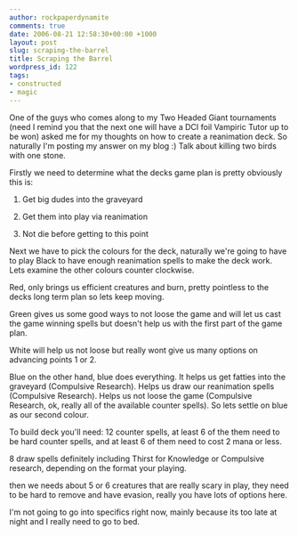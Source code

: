 ```yaml
---
author: rockpaperdynamite
comments: true
date: 2006-08-21 12:58:30+00:00 +1000
layout: post
slug: scraping-the-barrel
title: Scraping the Barrel
wordpress_id: 122
tags:
- constructed
- magic
---
```


One of the guys who comes along to my Two Headed Giant tournaments (need I remind you that the next one will have a DCI foil Vampiric Tutor up to be won) asked me for my thoughts on how to create a reanimation deck. So naturally I'm posting my answer on my blog :) Talk about killing two birds with one stone.<!-- more -->

Firstly we need to determine what the decks game plan is pretty obviously this is:



	
  1. Get big dudes into the graveyard

	
  2. Get them into play via reanimation

	
  3. Not die before getting to this point


Next we have to pick the colours for the deck, naturally we're going to have to play Black to have enough reanimation spells to make the deck work. Lets examine the other colours counter clockwise.

Red, only brings us efficient creatures and burn, pretty pointless to the decks long term plan so lets keep moving.

Green gives us some good ways to not loose the game and will let us cast the game winning spells but doesn't help us with the first part of the game plan.

White will help us not loose but really wont give us many options on advancing points 1 or 2.

Blue on the other hand, blue does everything. It helps us get fatties into the graveyard (Compulsive Research). Helps us draw our reanimation spells (Compulsive Research). Helps us not loose the game (Compulsive Research, ok, really all of the available counter spells). So lets settle on blue as our second colour.

To build deck you'll need:
12 counter spells, at least 6 of the them need to be hard counter spells, and at least 6 of them need to cost 2 mana or less.

8 draw spells definitely including Thirst for Knowledge or Compulsive research, depending on the format your playing.

then we needs about 5 or 6 creatures that are really scary in play, they need to be hard to remove and have evasion, really you have lots of options here.

I'm not going to go into specifics right now, mainly because its too late at night and I really need to go to bed.
